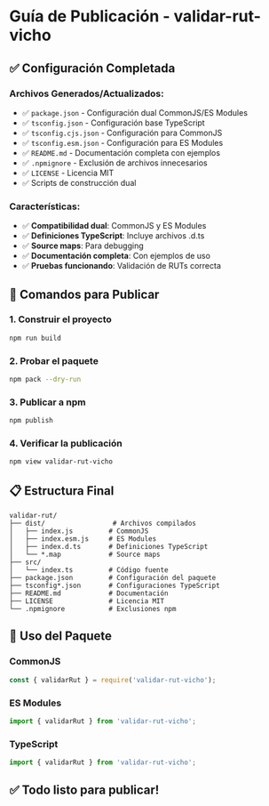 # Guía de Publicación - validar-rut-vicho

## ✅ Configuración Completada

### Archivos Generados/Actualizados:
- ✅ `package.json` - Configuración dual CommonJS/ES Modules
- ✅ `tsconfig.json` - Configuración base TypeScript
- ✅ `tsconfig.cjs.json` - Configuración para CommonJS
- ✅ `tsconfig.esm.json` - Configuración para ES Modules
- ✅ `README.md` - Documentación completa con ejemplos
- ✅ `.npmignore` - Exclusión de archivos innecesarios
- ✅ `LICENSE` - Licencia MIT
- ✅ Scripts de construcción dual

### Características:
- ✅ **Compatibilidad dual**: CommonJS y ES Modules
- ✅ **Definiciones TypeScript**: Incluye archivos .d.ts
- ✅ **Source maps**: Para debugging
- ✅ **Documentación completa**: Con ejemplos de uso
- ✅ **Pruebas funcionando**: Validación de RUTs correcta

## 🚀 Comandos para Publicar

### 1. Construir el proyecto
```bash
npm run build
```

### 2. Probar el paquete
```bash
npm pack --dry-run
```

### 3. Publicar a npm
```bash
npm publish
```

### 4. Verificar la publicación
```bash
npm view validar-rut-vicho
```

## 📋 Estructura Final

```
validar-rut/
├── dist/                 # Archivos compilados
│   ├── index.js         # CommonJS
│   ├── index.esm.js     # ES Modules
│   ├── index.d.ts       # Definiciones TypeScript
│   └── *.map            # Source maps
├── src/
│   └── index.ts         # Código fuente
├── package.json         # Configuración del paquete
├── tsconfig*.json       # Configuraciones TypeScript
├── README.md            # Documentación
├── LICENSE              # Licencia MIT
└── .npmignore           # Exclusiones npm
```

## 🎯 Uso del Paquete

### CommonJS
```javascript
const { validarRut } = require('validar-rut-vicho');
```

### ES Modules
```javascript
import { validarRut } from 'validar-rut-vicho';
```

### TypeScript
```typescript
import { validarRut } from 'validar-rut-vicho';
```

## ✅ Todo listo para publicar!
